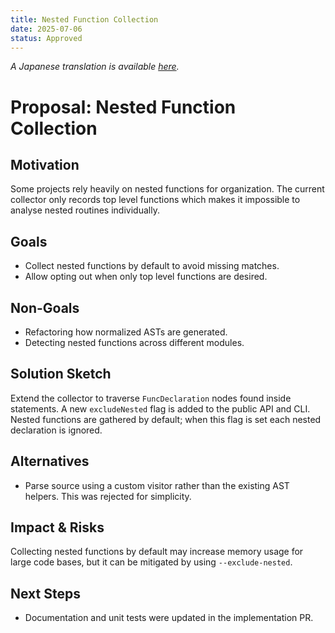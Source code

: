 ```yaml
---
title: Nested Function Collection
date: 2025-07-06
status: Approved
---
```


*A Japanese translation is available [here](0001-nested-function-collection.ja.md).*

# Proposal: Nested Function Collection

## Motivation
Some projects rely heavily on nested functions for organization. The
current collector only records top level functions which makes it
impossible to analyse nested routines individually.

## Goals
- Collect nested functions by default to avoid missing matches.
- Allow opting out when only top level functions are desired.

## Non-Goals
- Refactoring how normalized ASTs are generated.
- Detecting nested functions across different modules.

## Solution Sketch
Extend the collector to traverse `FuncDeclaration` nodes found inside
statements. A new `excludeNested` flag is added to the public API and
CLI. Nested functions are gathered by default; when this flag is set each
nested declaration is ignored.

## Alternatives
- Parse source using a custom visitor rather than the existing AST
  helpers. This was rejected for simplicity.

## Impact & Risks
Collecting nested functions by default may increase memory usage for
large code bases, but it can be mitigated by using `--exclude-nested`.

## Next Steps
- Documentation and unit tests were updated in the implementation PR.
